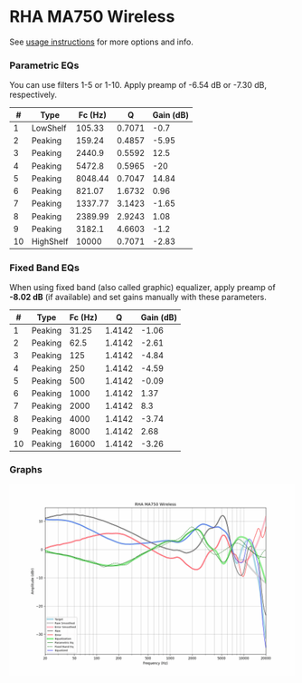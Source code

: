 # RHA MA750 Wireless
See [usage instructions](https://github.com/jaakkopasanen/AutoEq#usage) for more options and info.

### Parametric EQs
You can use filters 1-5 or 1-10. Apply preamp of -6.54 dB or -7.30 dB, respectively.

|   # | Type      |   Fc (Hz) |      Q |   Gain (dB) |
|-----|-----------|-----------|--------|-------------|
|   1 | LowShelf  |    105.33 | 0.7071 |       -0.7  |
|   2 | Peaking   |    159.24 | 0.4857 |       -5.95 |
|   3 | Peaking   |   2440.9  | 0.5592 |       12.5  |
|   4 | Peaking   |   5472.8  | 0.5965 |      -20    |
|   5 | Peaking   |   8048.44 | 0.7047 |       14.84 |
|   6 | Peaking   |    821.07 | 1.6732 |        0.96 |
|   7 | Peaking   |   1337.77 | 3.1423 |       -1.65 |
|   8 | Peaking   |   2389.99 | 2.9243 |        1.08 |
|   9 | Peaking   |   3182.1  | 4.6603 |       -1.2  |
|  10 | HighShelf |  10000    | 0.7071 |       -2.83 |

### Fixed Band EQs
When using fixed band (also called graphic) equalizer, apply preamp of **-8.02 dB** (if available) and set gains manually with these parameters.

|   # | Type    |   Fc (Hz) |      Q |   Gain (dB) |
|-----|---------|-----------|--------|-------------|
|   1 | Peaking |     31.25 | 1.4142 |       -1.06 |
|   2 | Peaking |     62.5  | 1.4142 |       -2.61 |
|   3 | Peaking |    125    | 1.4142 |       -4.84 |
|   4 | Peaking |    250    | 1.4142 |       -4.59 |
|   5 | Peaking |    500    | 1.4142 |       -0.09 |
|   6 | Peaking |   1000    | 1.4142 |        1.37 |
|   7 | Peaking |   2000    | 1.4142 |        8.3  |
|   8 | Peaking |   4000    | 1.4142 |       -3.74 |
|   9 | Peaking |   8000    | 1.4142 |        2.68 |
|  10 | Peaking |  16000    | 1.4142 |       -3.26 |

### Graphs
![](./RHA%20MA750%20Wireless.png)
